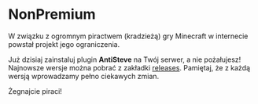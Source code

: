 ﻿# NonPremium

W związku z ogromnym piractwem (kradzieżą) gry Minecraft w internecie powstał projekt jego ograniczenia.

Już dzisiaj zainstaluj plugin __AntiSteve__ na Twój serwer, a nie pożałujesz!
Najnowsze wersje można pobrać z zakładki [releases](https://github.com/Thefilippop1PL/AntiSteve/releases).
Pamiętaj, że z każdą wersją wprowadzamy pełno ciekawych zmian.

Żegnajcie piraci!
